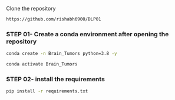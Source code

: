 
Clone the repository

```bash
https://github.com/rishabh6900/DLP01
```
### STEP 01- Create a conda environment after opening the repository

```bash
conda create -n Brain_Tumors python=3.8 -y
```

```bash
conda activate Brain_Tumors
```


### STEP 02- install the requirements
```bash
pip install -r requirements.txt
